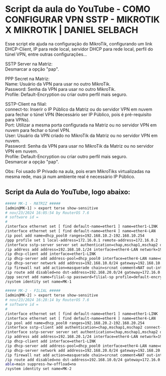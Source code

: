 # Script da aula do YouTube - COMO CONFIGURAR VPN SSTP - MIKROTIK X MIKROTIK | DANIEL SELBACH

Esse script ele ajuda na configuração do MikroTik, configurando um link DHCP-Client, IP para rede local, servidor DHCP para rede local, perfil do túnel VPN, entre outras configurações...

SSTP Server na Matriz:<br>
Desmarcar a opção "pap".<br>

PPP Secret na Matriz:<br>
Name: Usuário da VPN para usar no outro MikroTik.<br>
Password: Senha da VPN para usar no outro MikroTik.<br>
Profile: Default-Encryption ou criar outro perfil mais seguro.<br>

SSTP-Client na filial:<br>
connect-to: Inserir o IP Público da Matriz ou do servidor VPN em nuvem para fechar o túnel VPN (Necessário ser IP Público, pois é pré-requisito para VPNs).<br>
Port: Utilizar a mesma porta configurada na Matriz ou no servidor VPN em nuvem para fechar o túnel VPN.<br>
User: Usuário da VPN criado no MikroTik da Matriz ou no servidor VPN em nuvem.<br>
Password: Senha da VPN para usar no MikroTik da Matriz ou no servidor VPN em nuvem.<br>
Profile: Default-Encryption ou criar outro perfil mais seguro.<br>
Desmarcar a opção "pap".<br>


Obs: Foi usado IP Privado na aula, pois eram MikroTiks virtualizadas na mesma rede, mas já num ambiente real é necessário IP Público.

## Script da Aula do YouTube, logo abaixo:

```sh
##### MK-1 - MATRIZ #####
[admin@MK-1] > export terse show-sensitive
# nov/23/2024 16:05:54 by RouterOS 7.6
# software id =
#
/interface ethernet set [ find default-name=ether1 ] name=ether1-LINK
/interface ethernet set [ find default-name=ether4 ] name=ether4-LAN
/ip pool add name=dhcp_pool0 ranges=192.168.10.2-192.168.10.254
/ppp profile set 1 local-address=172.16.0.1 remote-address=172.16.0.2
/interface sstp-server server set authentication=chap,mschap1,mschap2 default-profile=default-encryption enabled=yes
/ip address add address=192.168.10.1/24 interface=ether4-LAN network=192.168.10.0
/ip dhcp-client add interface=ether1-LINK
/ip dhcp-server add address-pool=dhcp_pool0 interface=ether4-LAN name=dhcp1
/ip dhcp-server network add address=192.168.10.0/24 gateway=192.168.10.1
/ip firewall nat add action=masquerade chain=srcnat comment=NAT out-interface=ether1-LINK
/ip route add disabled=no dst-address=192.168.20.0/24 gateway=172.16.0.2 routing-table=main suppress-hw-offload=no
/ppp secret add name=filial-sp password=filial-sp profile=default-encryption service=sstp
/system identity set name=MK-1
  
##### MK-2 - FILIAL #####
[admin@MK-2] > export terse show-sensitive 
# nov/23/2024 16:28:14 by RouterOS 7.6
# software id = 
#
/interface ethernet set [ find default-name=ether1 ] name=ether1-LINK
/interface ethernet set [ find default-name=ether4 ] name=ether4-LAN
/ip pool add name=dhcp_pool0 ranges=192.168.20.2-192.168.20.254
/interface sstp-client add authentication=chap,mschap1,mschap2 connect-to=<IP-PUBLICO-DA-MATRIZ> disabled=no name=sstp-matriz password=filial-sp profile=default-encryption user=filial-sp
/interface sstp-server server set authentication=chap,mschap1,mschap2 default-profile=default-encryption enabled=yes
/ip address add address=192.168.20.1/24 interface=ether4-LAN network=192.168.20.0
/ip dhcp-client add interface=ether1-LINK
/ip dhcp-server add address-pool=dhcp_pool0 interface=ether4-LAN name=dhcp1
/ip dhcp-server network add address=192.168.20.0/24 gateway=192.168.20.1
/ip firewall nat add action=masquerade chain=srcnat comment=NAT out-interface=ether1-LINK
/ip route add disabled=no dst-address=192.168.10.0/24 gateway=172.16.0.1 routing-t
able=main suppress-hw-offload=no
/system identity set name=MK-2
``````
